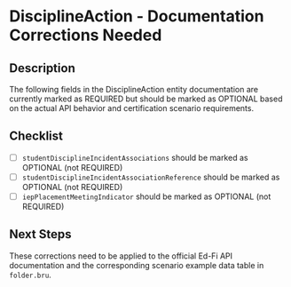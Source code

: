 # DisciplineAction - Documentation Corrections Needed

## Description

The following fields in the DisciplineAction entity documentation are currently marked as REQUIRED but should be marked as OPTIONAL based on the actual API behavior and certification scenario requirements.

## Checklist

- [ ] `studentDisciplineIncidentAssociations` should be marked as OPTIONAL (not REQUIRED)
- [ ] `studentDisciplineIncidentAssociationReference` should be marked as OPTIONAL (not REQUIRED)
- [ ] `iepPlacementMeetingIndicator` should be marked as OPTIONAL (not REQUIRED)

## Next Steps

These corrections need to be applied to the official Ed-Fi API documentation and the corresponding scenario example data table in `folder.bru`.
